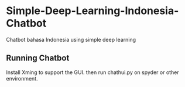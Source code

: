 # Simple-Deep-Learning-Indonesia-Chatbot
Chatbot bahasa Indonesia using simple deep learning

## Running Chatbot
Install Xming to support the GUI. then run chathui.py on spyder or other environment. 
